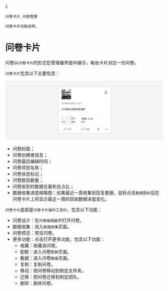 ```index
2
```
```tag
问卷卡片 问卷管理
```
```summary
问卷卡片功能说明。
```
# 问卷卡片

问卷以`问卷卡片`的形式在管理器界面中展示，每张卡片对应一份问卷。

`问卷卡片`包含以下主要信息：

<img src='./assets/02surveyCard/surveyCard.png'>

+ 问卷封面；
+ 问卷创建者信息；
+ 问卷最后编辑时间；
+ 问卷项目名称；
+ 问卷状态标记；
+ 问卷题目数量；
+ 问卷收到的数据总量和总占比；
+ 数据收集进度缩略图：如果最近一周收集到回复数据，鼠标点击`数据图标`后在问卷卡片上将显示最近一周的回收数据进度变化。

`问卷卡片`底部是`问卷卡片操作工具栏`，包含以下功能：
+ 问卷设计：在`问卷编辑器`中打开问卷。
+ 数据收集：进入`数据收集`页面。
+ 问卷预览：预览问卷。
+ 更多功能：点击打开更多功能，包含以下功能：
  + 收藏：收藏该问卷。
  + 配额：进入问卷`配额`页面。
  + 数据：进入问卷`数据`页面。
  + 复制：复制问卷。
  + 移动：把问卷移动到制定文件夹。
  + 迁移：把问卷迁移到制定团队。
  + 删除：删除问卷。